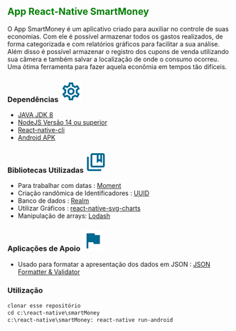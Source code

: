 ## <span style="color:green;"> App React-Native SmartMoney </span>

O App SmartMoney é um aplicativo criado para auxiliar no controle de suas economias. Com ele é possível armazenar todos os gastos realizados, de forma categorizada e com relatórios gráficos para facilitar a sua análise. Além disso é possível armazenar o registro dos cupons de venda utilizando sua câmera e também salvar a localização de onde o consumo ocorreu. Uma ótima ferramenta para fazer aquela econômia em tempos tão difíceis. 


### Dependências <img src="settings_black_24dp.svg">

* [JAVA JDK 8](https://www.oracle.com/br/java/technologies/javase-downloads.html)
* [NodeJS Versão 14 ou superior](https://nodejs.org/en/download/)
* [React-native-cli](https://reactnative.dev/docs/getting-started)
* [Android APK](https://developer.android.com/studio)


### Bibliotecas Utilizadas <img src="collections_bookmark_black_24dp.svg">
* Para trabalhar com datas : [Moment](https://momentjs.com) 
* Criação randômica de Identificadores : [UUID](https://www.npmjs.com/package/uuid)
* Banco de dados : [Realm](https://docs.mongodb.com/realm/sdk/) 
* Utilizar Gráficos : [react-native-svg-charts](https://github.com/JesperLekland/react-native-svg-charts)
* Manipulação de arrays: [Lodash](https://lodash.com)

### Aplicações de Apoio <img src="flag_black_24dp.svg" />

* Usado para formatar a apresentação dos dados em JSON : [JSON Formatter & Validator](https://jsonformatter.curiousconcept.com/#)

### Utilização 

```
clonar esse repositório
cd c:\react-native\smartMoney
c:\react-native\smartMoney: react-native run-android
```


